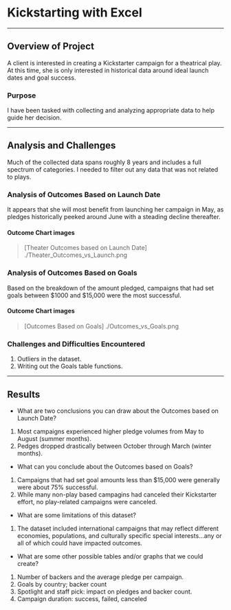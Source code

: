 # Kickstarting with Excel
***
## Overview of Project
A client is interested in creating a Kickstarter campaign for a theatrical play.  At this time, she is only interested in historical data around ideal launch dates and goal success.
### Purpose
I have been tasked with collecting and analyzing appropriate data to help guide her decision.
***
## Analysis and Challenges
Much of the collected data spans roughly 8 years and includes a full spectrum of categories.  I needed to filter out any data that was not related to plays.
### Analysis of Outcomes Based on Launch Date
It appears that she will most benefit from launching her campaign in May, as pledges historically peeked around June with a steading decline thereafter.
#### Outcome Chart images
>[Theater Outcomes based on Launch Date] ./Theater_Outcomes_vs_Launch.png
### Analysis of Outcomes Based on Goals
Based on the breakdown of the amount pledged, campaigns that had set goals between $1000 and $15,000 were the most successful.
#### Outcome Chart images
>[Outcomes Based on Goals] ./Outcomes_vs_Goals.png
### Challenges and Difficulties Encountered
1. Outliers in the dataset.
2. Writing out the Goals table functions.
***
## Results
- What are two conclusions you can draw about the Outcomes based on Launch Date?
1. Most campaigns experienced higher pledge volumes from May to August (summer months).
2. Pedges dropped drastically between October through March (winter months).
- What can you conclude about the Outcomes based on Goals?
1. Campaigns that had set goal amounts less than $15,000 were generally were about 75% successful.
2. While many non-play based campagins had canceled their Kickstarter effort, no play-related campaigns were canceled.
- What are some limitations of this dataset?
1. The dataset included international campaigns that may reflect different economies, populations, and culturally specific special interests...any or all of which could have impacted outcomes. 
- What are some other possible tables and/or graphs that we could create?
1. Number of backers and the average pledge per campaign.
2. Goals by country; backer count  
3. Spotlight and staff pick: impact on pledges and backer count.
4. Campaign duration: success, failed, canceled
